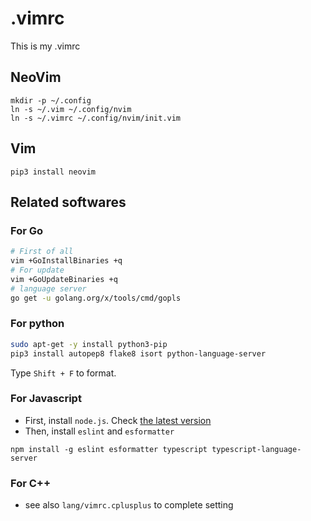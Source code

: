 # .vimrc
This is my .vimrc

## NeoVim
```
mkdir -p ~/.config
ln -s ~/.vim ~/.config/nvim
ln -s ~/.vimrc ~/.config/nvim/init.vim
```

## Vim

```
pip3 install neovim
```

## Related softwares


### For Go

```sh
# First of all
vim +GoInstallBinaries +q
# For update
vim +GoUpdateBinaries +q
# language server
go get -u golang.org/x/tools/cmd/gopls
```


### For python

```sh
sudo apt-get -y install python3-pip
pip3 install autopep8 flake8 isort python-language-server
```

Type ``Shift + F`` to format.

### For Javascript
- First, install ``node.js``. Check [the latest version](https://nodejs.org/dist/latest/)
- Then, install ``eslint`` and  ``esformatter``

```
npm install -g eslint esformatter typescript typescript-language-server
```


### For C++

- see also ``lang/vimrc.cplusplus`` to complete setting

